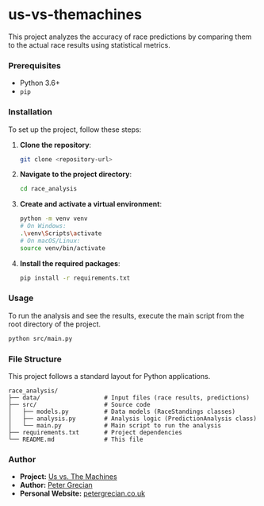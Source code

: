 # us-vs-themachines

This project analyzes the accuracy of race predictions by comparing them to the actual race results using statistical metrics.


### Prerequisites

  * Python 3.6+
  * `pip`

### Installation

To set up the project, follow these steps:

1.  **Clone the repository**:

    ```bash
    git clone <repository-url>
    ```

2.  **Navigate to the project directory**:

    ```bash
    cd race_analysis
    ```

3.  **Create and activate a virtual environment**:

    ```bash
    python -m venv venv
    # On Windows:
    .\venv\Scripts\activate
    # On macOS/Linux:
    source venv/bin/activate
    ```

4.  **Install the required packages**:

    ```bash
    pip install -r requirements.txt
    ```

### Usage

To run the analysis and see the results, execute the main script from the root directory of the project.

```bash
python src/main.py
```

### File Structure

This project follows a standard layout for Python applications.

```
race_analysis/
├── data/                  # Input files (race results, predictions)
├── src/                   # Source code
│   ├── models.py          # Data models (RaceStandings classes)
│   ├── analysis.py        # Analysis logic (PredictionAnalysis class)
│   └── main.py            # Main script to run the analysis
├── requirements.txt       # Project dependencies
└── README.md              # This file
```

### Author

* **Project:** [Us vs. The Machines](https://github.com/PeterGrecian/us-vs-the-machines)
* **Author:** [Peter Grecian](https://github.com/PeterGrecian)
* **Personal Website:** [petergrecian.co.uk](https://w3.petergrecian.co.uk)

